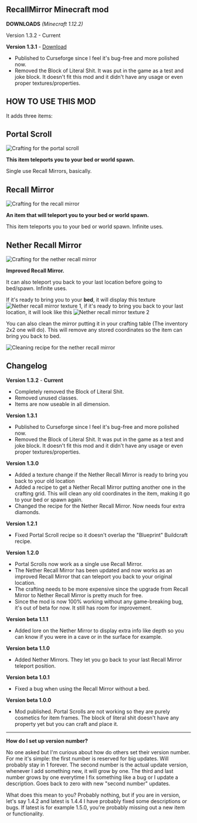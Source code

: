 ## RecallMirror Minecraft mod

**DOWNLOADS** *(Minecraft 1.12.2)*

Version 1.3.2 - Current



**Version 1.3.1** - [Download](https://github.com/GodGMN/RecallMirror/raw/master/RecallMirror-1.3.1.jar)

* Published to Curseforge since I feel it's bug-free and more polished now.
* Removed the Block of Literal Shit. It was put in the game as a test and joke block. It doesn't fit this mod and it didn't have any usage or even proper textures/properties.

## **HOW TO USE THIS MOD**


It adds three items:

## **Portal Scroll**

 ![Crafting for the portal scroll](https://imgur.com/yRwhJv5.png)

**This item teleports you to your bed or world spawn.**

Single use Recall Mirrors, basically.

## **Recall Mirror**

![Crafting for the recall mirror](https://imgur.com/b2dqhqr.png)

**An item that will teleport you to your bed or world spawn.**

This item teleports you to your bed or world spawn. Infinite uses.

## **Nether Recall Mirror**

![Crafting for the nether recall mirror](https://imgur.com/PHYC3NP.png)

**Improved Recall Mirror.**

 It can also teleport you back to your last location before going to bed/spawn. Infinite uses.
 
 If it's ready to bring you to your **bed**, it will display this texture ![Nether recall mirror texture 1](https://imgur.com/cfEnWbT.png), if it's ready to bring you back to your last location, it will look like this ![Nether recall mirror texture 2](https://imgur.com/nM9CVFR.png)
 
 You can also clean the mirror putting it in your crafting table (The inventory 2x2 one will do). This will remove any stored coordinates so the item can bring you back to bed.
 
 ![Cleaning recipe for the nether recall mirror](https://imgur.com/lSFFRZZ.png)


## **Changelog**

**Version 1.3.2** - **Current**

* Completely removed the Block of Literal Shit.
* Removed unused classes.
* Items are now useable in all dimension.

**Version 1.3.1**

* Published to Curseforge since I feel it's bug-free and more polished now.
* Removed the Block of Literal Shit. It was put in the game as a test and joke block. It doesn't fit this mod and it didn't have any usage or even proper textures/properties.

**Version 1.3.0**

* Added a texture change if the Nether Recall Mirror is ready to bring you back to your old location
* Added a recipe to get a Nether Recall Mirror putting another one in the crafting grid. This will clean any old coordinates in the item, making it go to your bed or spawn again.
* Changed the recipe for the Nether Recall Mirror. Now needs four extra diamonds.

**Version 1.2.1**

* Fixed Portal Scroll recipe so it doesn't overlap the "Blueprint" Buildcraft recipe.

**Version 1.2.0**

* Portal Scrolls now work as a single use Recall Mirror.
* The Nether Recall Mirror has been updated and now works as an improved Recall Mirror that can teleport you back to your original location.
* The crafting needs to be more expensive since the upgrade from Recall Mirror to Nether Recall Mirror is pretty much for free.
* Since the mod is now 100% working without any game-breaking bug, it's out of beta for now. It still has room for improvement.

**Version beta 1.1.1**

* Added lore on the Nether Mirror to display extra info like depth so you can know if you were in a cave or in the surface for example.

**Version beta 1.1.0**

* Added Nether Mirrors. They let you go back to your last Recall Mirror teleport position.

**Version beta 1.0.1**

* Fixed a bug when using the Recall Mirror without a bed.

**Version beta 1.0.0**

* Mod published. Portal Scrolls are not working so they are purely cosmetics for item frames. The block of literal shit doesn't have any property yet but you can craft and place it.

----

**How do I set up version number?**

No one asked but I'm curious about how do others set their version number. For me it's simple: the first number is reserved for big updates. Will probably stay in 1 forever. The second number is the actual update version, whenever I add something new, it will grow by one. The third and last number grows by one everytime I fix something like a bug or I update a description. Goes back to zero with new "second number" updates.

What does this mean to you? Probably nothing, but if you are in version, let's say 1.4.2 and latest is 1.4.4 I have probably fixed some descriptions or bugs. If latest is for example 1.5.0, you're probably missing out a new item or functionality.
